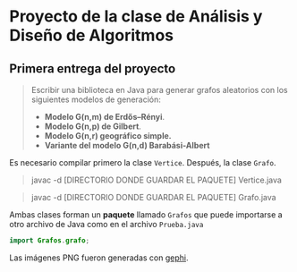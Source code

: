 # Proyecto de la clase de Análisis y Diseño de Algoritmos
## Primera entrega del proyecto

> Escribir una biblioteca en Java para generar grafos aleatorios con los siguientes modelos de generación:
> * **Modelo G(n,m) de Erdős–Rényi**.
> * **Modelo G(n,p) de Gilbert**.
> * **Modelo G(n,r) geográfico simple.**
> * **Variante del modelo G(n,d) Barabási-Albert**

Es necesario compilar primero la clase `Vertice`. Después, la clase `Grafo`.
> javac -d [DIRECTORIO DONDE GUARDAR EL PAQUETE] Vertice.java
  
> javac -d [DIRECTORIO DONDE GUARDAR EL PAQUETE] Grafo.java


Ambas clases forman un **paquete** llamado `Grafos` que puede importarse a otro archivo de Java como en el archivo `Prueba.java`

```Java
import Grafos.grafo;
```

Las imágenes PNG fueron generadas con [gephi](https://gephi.org/).
